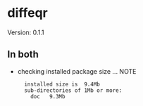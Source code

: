 # diffeqr

Version: 0.1.1

## In both

*   checking installed package size ... NOTE
    ```
      installed size is  9.4Mb
      sub-directories of 1Mb or more:
        doc   9.3Mb
    ```


